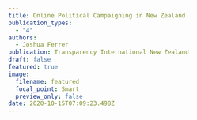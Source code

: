 ```yaml
---
title: Online Political Campaigning in New Zealand
publication_types:
  - "4"
authors:
  - Joshua Ferrer
publication: Transparency International New Zealand
draft: false
featured: true
image:
  filename: featured
  focal_point: Smart
  preview_only: false
date: 2020-10-15T07:09:23.498Z
---
```

